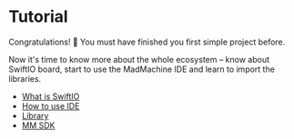 # Tutorial

Congratulations! 👏 You must have finished you first simple project before.

Now it's time to know more about the whole ecosystem – know about SwiftIO board, start to use the MadMachine IDE and learn to import the libraries.

* [What is SwiftIO](what-is-swiftio.md)
* [How to use IDE](how-to-use-ide.md)
* [Library](libraries.md)
* [MM SDK](mm-sdk.md#mm-sdk)











